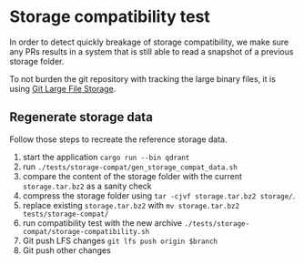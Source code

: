 # Storage compatibility test

In order to detect quickly breakage of storage compatibility, we make sure any PRs results in a system that is still able to read a snapshot of a previous storage folder.

To not burden the git repository with tracking the large binary files, it is using [Git Large File Storage](https://git-lfs.github.com/).

## Regenerate storage data

Follow those steps to recreate the reference storage data.

1. start the application `cargo run --bin qdrant`
2. run `./tests/storage-compat/gen_storage_compat_data.sh`
3. compare the content of the storage folder with the current `storage.tar.bz2` as a sanity check
4. compress the storage folder using `tar -cjvf storage.tar.bz2 storage/`.
5. replace existing `storage.tar.bz2` with `mv storage.tar.bz2 tests/storage-compat/`
6. run compatibility test with the new archive `./tests/storage-compat/storage-compatibility.sh`
7. Git push LFS changes `git lfs push origin $branch`
8. Git push other changes
